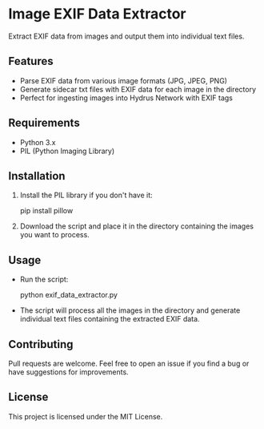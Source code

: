 # Image EXIF Data Extractor

Extract EXIF data from images and output them into individual text files.

## Features

- Parse EXIF data from various image formats (JPG, JPEG, PNG)
- Generate sidecar txt files with EXIF data for each image in the directory
- Perfect for ingesting images into Hydrus Network with EXIF tags

## Requirements

- Python 3.x
- PIL (Python Imaging Library)

## Installation

1. Install the PIL library if you don't have it:

   pip install pillow
   


2. Download the script and place it in the directory containing the images you want to process.

## Usage

- Run the script:

  python exif_data_extractor.py
  


- The script will process all the images in the directory and generate individual text files containing the extracted EXIF data.

## Contributing

Pull requests are welcome. Feel free to open an issue if you find a bug or have suggestions for improvements.

## License

This project is licensed under the MIT License.
